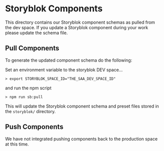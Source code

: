 # Storyblok Components

This directory contains our Storyblok component schemas as pulled from the dev space.
If you update a Storyblok component during your work please update the schema file.

## Pull Components

To generate the updated component schema do the following:

Set an environment variable to the storyblok DEV space...
```
> export STORYBLOK_SPACE_ID="THE_SAA_DEV_SPACE_ID"
```

and run the npm script

```
> npm run sb:pull
```

This will update the Storyblok component schema and preset files stored in the `storyblok/` directory.

## Push Components

We have not integrated pushing components back to the production space at this time.